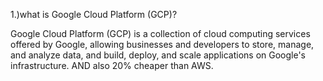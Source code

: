 1.)what is Google Cloud Platform (GCP)?

Google Cloud Platform (GCP) is a collection of cloud computing services offered by Google, allowing businesses and developers to store, manage, and analyze data, and build, deploy, and scale applications on Google's infrastructure. AND also 20% cheaper than AWS.

